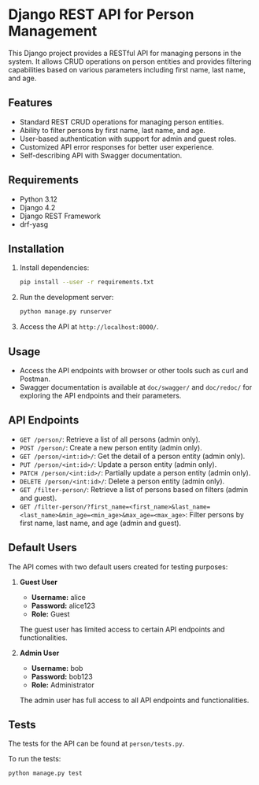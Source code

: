# Django REST API for Person Management

This Django project provides a RESTful API for managing persons in the system. It allows CRUD operations on person entities and provides filtering capabilities based on various parameters including first name, last name, and age.

## Features

- Standard REST CRUD operations for managing person entities.
- Ability to filter persons by first name, last name, and age.
- User-based authentication with support for admin and guest roles.
- Customized API error responses for better user experience.
- Self-describing API with Swagger documentation.

## Requirements

- Python 3.12
- Django 4.2
- Django REST Framework
- drf-yasg
## Installation


1. Install dependencies:

   ```bash
   pip install --user -r requirements.txt
   ```

3. Run the development server:

   ```bash
   python manage.py runserver
   ```

4. Access the API at `http://localhost:8000/`.

## Usage

- Access the API endpoints with browser or other tools such as curl and Postman.
- Swagger documentation is available at `doc/swagger/` and `doc/redoc/` for exploring the API endpoints and their parameters.


## API Endpoints

- `GET /person/`: Retrieve a list of all persons (admin only).
- `POST /person/`: Create a new person entity (admin only).
- `GET /person/<int:id>/`: Get the detail of a person entity (admin only).
- `PUT /person/<int:id>/`: Update a person entity (admin only).
- `PATCH /person/<int:id>/`: Partially update a person entity (admin only).
- `DELETE /person/<int:id>/`: Delete a person entity (admin only).
- `GET /filter-person/`: Retrieve a list of persons based on filters (admin and guest).
- `GET /filter-person/?first_name=<first_name>&last_name=<last_name>&min_age=<min_age>&max_age=<max_age>`: Filter persons by first name, last name, and age (admin and guest).

## Default Users

The API comes with two default users created for testing purposes:

1. **Guest User**
   - **Username:** alice
   - **Password:** alice123
   - **Role:** Guest
   
   The guest user has limited access to certain API endpoints and functionalities.

2. **Admin User**
   - **Username:** bob
   - **Password:** bob123
   - **Role:** Administrator
   
   The admin user has full access to all API endpoints and functionalities.

## Tests

The tests for the API can be found at `person/tests.py`.

To run the tests:
   ```bash
   python manage.py test
   ```
